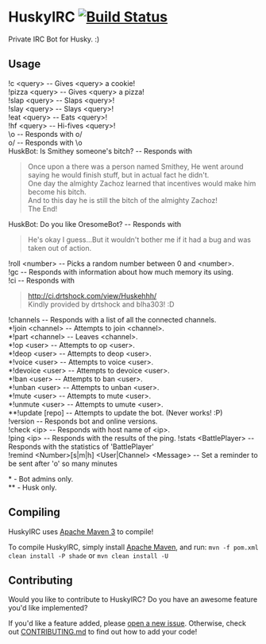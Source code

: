 HuskyIRC [![Build Status](http://ci.drtshock.net/view/Huskehhh/job/HuskBot/badge/icon)](http://ci.drtshock.net/view/Huskehhh/job/HuskBot/)
========

Private IRC Bot for Husky. :)

## Usage

!c \<query\> -- Gives \<query\> a cookie!  
!pizza \<query\> -- Gives \<query\> a pizza!  
!slap \<query\> -- Slaps \<query\>!  
!slay \<query\> -- Slays \<query\>!  
!eat \<query\> -- Eats \<query\>!  
!hf \<query\> -- Hi-fives \<query\>!  
\o -- Responds with o/  
o/ -- Responds with \o  
HuskBot: Is Smithey someone's bitch? -- Responds with
> Once upon a there was a person named Smithey, He went around saying he would finish stuff, but in actual fact he didn't.  
One day the almighty Zachoz learned that incentives would make him become his bitch.  
And to this day he is still the bitch of the almighty Zachoz!  
The End!  

HuskBot: Do you like OresomeBot? -- Responds with
> He's okay I guess...But it wouldn't bother me if it had a bug and was taken out of action.

!roll \<number\> -- Picks a random number between 0 and \<number\>.  
!gc -- Responds with information about how much memory its using.  
!ci -- Responds with  
> http://ci.drtshock.com/view/Huskehhh/  
Kindly provided by drtshock and blha303! :D

!channels -- Responds with a list of all the connected channels.  
\*!join \<channel\> -- Attempts to join \<channel\>.  
\*!part \<channel\> -- Leaves \<channel\>.  
\*!op \<user\> -- Attempts to op \<user\>.  
\*!deop \<user\> -- Attempts to deop \<user\>.  
\*!voice \<user\> -- Attempts to voice \<user\>.  
\*!devoice \<user\> -- Attempts to devoice \<user\>.  
\*!ban \<user\> -- Attempts to ban \<user\>.  
\*!unban \<user\> -- Attempts to unban \<user\>.  
\*!mute \<user\> -- Attempts to mute \<user\>.  
\*!unmute \<user\> -- Attempts to umute \<user\>.  
\*\*!update [repo] -- Attempts to update the bot. (Never works! :P)  
!version -- Responds bot and online versions.  
!check \<ip\> -- Responds with host name of \<ip\>.  
!ping \<ip\> -- Responds with the results of the ping.
!stats \<BattlePlayer\> -- Responds with the statistics of 'BattlePlayer'  
!remind \<Number\>[s|m|h] \<User|Channel\> \<Message\> -- Set a reminder to be sent after 'o' so many minutes

\* - Bot admins only.  
\*\* - Husk only.

## Compiling

HuskyIRC uses [Apache Maven 3](http://maven.apache.org/) to compile!

To compile HuskyIRC, simply install [Apache Maven](http://maven.apache.org/), and run:
```mvn -f pom.xml clean install -P shade```
or
```mvn clean install -U```


## Contributing

Would you like to contribute to HuskyIRC?
Do you have an awesome feature you'd like implemented?

If you'd like a feature added, please [open a new issue](https://github.com/Huskehhh/HuskyIRC/issues/new).
Otherwise, check out [CONTRIBUTING.md](https://github.com/Huskehhh/HuskyIRC/blob/master/CONTRIBUTING.md) to find out how to add your code!